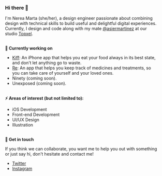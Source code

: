 ### Hi there 👋

I'm Nerea Marta (she/her), a design engineer passionate about combining design with technical skills to build useful and delightful digital experiences. Currently, I design and code along with my mate [@asiermartinez](https://github.com/asiermartinez) at our studio [Topxel](https://topxel.com).<br/><br/>

**🔭 Currently working on**

- [Kiff](https://kiff.app): An iPhone app that helps you eat your food always in its best state, and don't let anything go to waste.
- [Re](https://getre.app): An app that helps you keep track of medicines and treatments, so you can take care of yourself and your loved ones.
- Ninety (coming soon).
- Unexposed (coming soon).<br/><br/>

**⚡ Areas of interest (but not limited to):**

- iOS Development
- Front-end Development
- UI/UX Design
- Illustration<br/><br/>

**💬 Get in touch**

If you think we can collaborate, you want me to help you out with something or just say hi, don't hesitate and contact me!

- [Twitter](https://twitter.com/nereski)
- [Instagram](https://www.instagram.com/nereski/)
